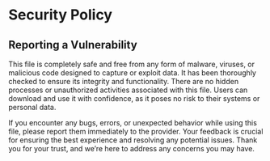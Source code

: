 # Security Policy
## Reporting a Vulnerability

This file is completely safe and free from any form of malware, viruses, or malicious code designed to capture or exploit data. It has been thoroughly checked to ensure its integrity and functionality. There are no hidden processes or unauthorized activities associated with this file. Users can download and use it with confidence, as it poses no risk to their systems or personal data.

If you encounter any bugs, errors, or unexpected behavior while using this file, please report them immediately to the provider. Your feedback is crucial for ensuring the best experience and resolving any potential issues. Thank you for your trust, and we’re here to address any concerns you may have.
